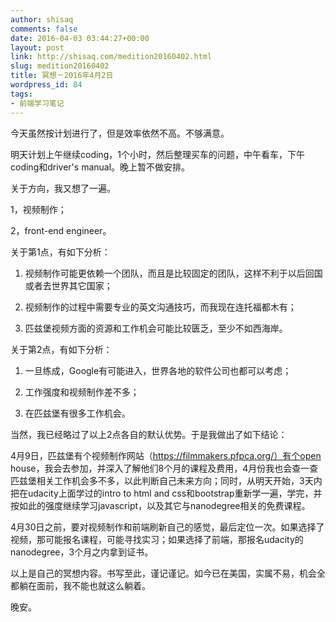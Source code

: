 ```yaml
---
author: shisaq
comments: false
date: 2016-04-03 03:44:27+00:00
layout: post
link: http://shisaq.com/medition20160402.html
slug: medition20160402
title: 冥想－2016年4月2日
wordpress_id: 84
tags:
- 前端学习笔记
---
```


今天虽然按计划进行了，但是效率依然不高。不够满意。




明天计划上午继续coding，1个小时，然后整理买车的问题，中午看车，下午coding和driver's manual。晚上暂不做安排。




关于方向，我又想了一遍。




1，视频制作；




2，front-end engineer。




关于第1点，有如下分析：






	
  1. 视频制作可能更依赖一个团队，而且是比较固定的团队，这样不利于以后回国或者去世界其它国家；

	
  2. 视频制作的过程中需要专业的英文沟通技巧，而我现在连托福都木有；

	
  3. 匹兹堡视频方面的资源和工作机会可能比较匮乏，至少不如西海岸。




关于第2点，有如下分析：






	
  1. 一旦练成，Google有可能进入，世界各地的软件公司也都可以考虑；

	
  2. 工作强度和视频制作差不多；

	
  3. 在匹兹堡有很多工作机会。




当然，我已经略过了以上2点各自的默认优势。于是我做出了如下结论：




4月9日，匹兹堡有个视频制作网站（https://filmmakers.pfpca.org/）有个open house，我会去参加，并深入了解他们8个月的课程及费用，4月份我也会查一查匹兹堡相关工作机会多不多，以此判断自己未来方向；同时，从明天开始，3天内把在udacity上面学过的intro to html and css和bootstrap重新学一遍，学完，并按如此的强度继续学习javascript，以及其它与nanodegree相关的免费课程。




4月30日之前，要对视频制作和前端刷新自己的感觉，最后定位一次。如果选择了视频，那可能报名课程，可能寻找实习；如果选择了前端，那报名udacity的nanodegree，3个月之内拿到证书。




以上是自己的冥想内容。书写至此，谨记谨记。如今已在美国，实属不易，机会全都躺在面前，我不能也就这么躺着。




晚安。
